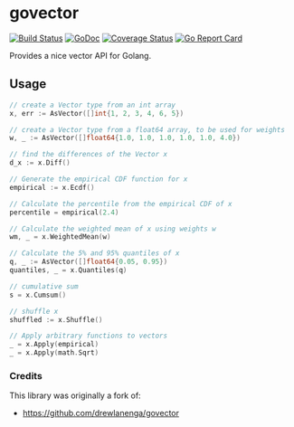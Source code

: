 # govector

[![Build Status](https://travis-ci.org/phenixrizen/govector.svg?branch=master)](https://travis-ci.org/phenixrizen/govector) [![GoDoc](https://godoc.org/github.com/phenixrizen/govector?status.svg)](https://godoc.org/github.com/phenixrizen/govector) [![Coverage Status](https://coveralls.io/repos/github/phenixrizen/govector/badge.svg?branch=master)](https://coveralls.io/github/phenixrizen/govector?branch=master)
[![Go Report Card](https://goreportcard.com/badge/github.com/phenixrizen/govector)](https://goreportcard.com/report/github.com/phenixrizen/govector)

Provides a nice vector API for Golang.

## Usage

```go
// create a Vector type from an int array
x, err := AsVector([]int{1, 2, 3, 4, 6, 5})

// create a Vector type from a float64 array, to be used for weights
w, _ := AsVector([]float64{1.0, 1.0, 1.0, 1.0, 1.0, 4.0})

// find the differences of the Vector x
d_x := x.Diff()

// Generate the empirical CDF function for x
empirical := x.Ecdf()

// Calculate the percentile from the empirical CDF of x
percentile = empirical(2.4)

// Calculate the weighted mean of x using weights w
wm, _ = x.WeightedMean(w)

// Calculate the 5% and 95% quantiles of x
q, _ := AsVector([]float64{0.05, 0.95})
quantiles, _ = x.Quantiles(q)

// cumulative sum
s = x.Cumsum()

// shuffle x
shuffled := x.Shuffle()

// Apply arbitrary functions to vectors
_ = x.Apply(empirical)
_ = x.Apply(math.Sqrt)
```

### Credits
This library was originally a fork of:
- https://github.com/drewlanenga/govector
